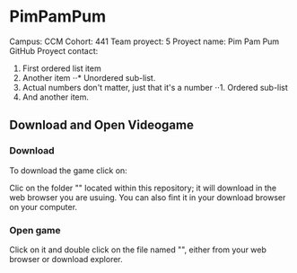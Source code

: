 # PimPamPum
Campus: CCM
Cohort: 441
Team proyect: 5
Proyect name: Pim Pam Pum
GitHub Proyect contact: 
1. First ordered list item
2. Another item
⋅⋅* Unordered sub-list. 
1. Actual numbers don't matter, just that it's a number
⋅⋅1. Ordered sub-list
4. And another item.


## Download and Open Videogame

### Download

To download the game click on:

Clic on the folder "" located within this repository; it will download in the web browser you are usuing. You can also fint it in your download browser on your computer.

### Open game

Click on it and double click on the file named "", either from your web browser or download explorer.


